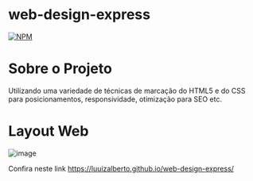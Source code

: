 # web-design-express
[![NPM](https://img.shields.io/npm/l/react)](https://github.com/luuizalberto/web-design-express/blob/main/LICENSE)

# Sobre o Projeto
Utilizando uma variedade de técnicas de marcação do HTML5 e do CSS para posicionamentos, responsividade, otimização para SEO etc. 

# Layout Web
![image](https://github.com/luuizalberto/assets/blob/main/images/web-design-express.png)

Confira neste link https://luuizalberto.github.io/web-design-express/
